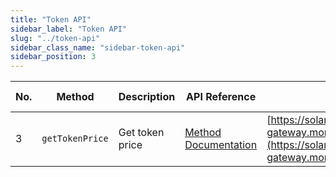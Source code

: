 ```yaml
---
title: "Token API"
sidebar_label: "Token API"
slug: "../token-api"
sidebar_class_name: "sidebar-token-api"
sidebar_position: 3
---
```


| No. | Method            | Description    | API Reference                                                                                              | URL                                                        | Spam Detection |
|-----|-------------------|----------------|------------------------------------------------------------------------------------------------------------|------------------------------------------------------------|----------------|
| 3   | `getTokenPrice`  | Get token price | [Method Documentation](/web3-data-api/solana/reference/get-sol-token-price) | [https://solana-gateway.moralis.io/token/:network/:address/price](https://solana-gateway.moralis.io/token/:network/:address/price) |                |

